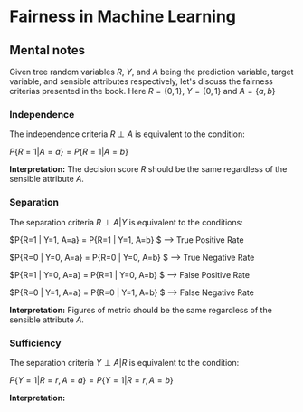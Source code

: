 # Fairness in Machine Learning

 
## Mental notes

Given tree random variables $R$, $Y$, and $A$ being the prediction variable, target variable, and sensible attributes respectively, let's discuss the fairness criterias presented in the book.
Here $R=\{0,1\}$, $Y=\{0,1\}$ and $A=\{a,b\}$

### Independence

The independence criteria $R \perp A$ is equivalent to the condition:

$P\{R=1 | A=a\} = P\{R=1 | A=b\}$

**Interpretation:** The decision score $R$ should be the same regardless of the sensible attribute $A$.


### Separation


The separation criteria $R \perp A | Y$ is equivalent to the conditions:


$P\{R=1 | Y=1, A=a\} =  P\{R=1 | Y=1, A=b\} $ --> True Positive Rate

$P\{R=0 | Y=0, A=a\} =  P\{R=0 | Y=0, A=b\} $ --> True Negative Rate

$P\{R=1 | Y=0, A=a\} =  P\{R=1 | Y=0, A=b\} $ --> False Positive Rate

$P\{R=0 | Y=1, A=a\} =  P\{R=0 | Y=1, A=b\} $ --> False Negative Rate


**Interpretation:** Figures of metric should be the same regardless of the sensible attribute $A$.


### Sufficiency

The separation criteria $Y \perp A | R$ is equivalent to the condition:

$P\{Y=1 | R=r, A=a\} =  P\{Y=1 | R=r, A=b\}$


**Interpretation:**

